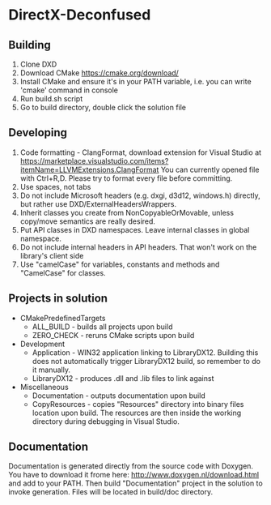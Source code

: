 # DirectX-Deconfused

## Building
1. Clone DXD
2. Download CMake https://cmake.org/download/
3. Install CMake and ensure it's in your PATH variable, i.e. you can write 'cmake' command in console
4. Run build.sh script
5. Go to build directory, double click the solution file

## Developing
1. Code formatting - ClangFormat, download extension for Visual Studio at https://marketplace.visualstudio.com/items?itemName=LLVMExtensions.ClangFormat You can currently opened file with Ctrl+R,D. Please try to format every file before committing.
2. Use spaces, not tabs
3. Do not include Microsoft headers (e.g. dxgi, d3d12, windows.h) directly, but rather use DXD/ExternalHeadersWrappers.
4. Inherit classes you create from NonCopyableOrMovable, unless copy/move semantics are really desired.
5. Put API classes in DXD namespaces. Leave internal classes in global namespace.
6. Do not include internal headers in API headers. That won't work on the library's client side
7. Use "camelCase" for variables, constants and methods and "CamelCase" for classes.

## Projects in solution
- CMakePredefinedTargets
    - ALL_BUILD - builds all projects upon build
    - ZERO_CHECK - reruns CMake scripts upon build
- Development
    - Application - WIN32 application linking to LibraryDX12. Building this does not automatically trigger LibraryDX12 build, so remember to do it manually.
    - LibraryDX12 - produces .dll and .lib files to link against
- Miscellaneous
    - Documentation - outputs documentation upon build
    - CopyResources - copies "Resources" directory into binary files location upon build. The resources are then inside the working directory during debugging in Visual Studio.

## Documentation
Documentation is generated directly from the source code with Doxygen. You have to download it frome here: http://www.doxygen.nl/download.html and add to your PATH. Then build "Documentation" project in the solution to invoke generation. Files will be located in build/doc directory.
